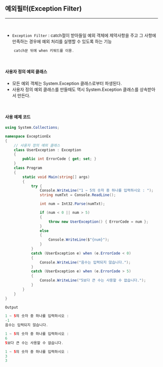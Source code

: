 ## 예외필터(Exception Filter)
----------------------------------------------------------------

<br />

- `Exception Filter` : catch절이 받아들일 예외 객체에 제약사항을 주고 그 사항에 만족하는 경우에 
예외 처리를 실행할 수 있도록 하는 기능

```csharp
    catch문 뒤에 when 키워드를 이용.
```

<br />

#### 사용자 정의 예외 클래스

- 모든 예외 객체는 System.Exception 클래스로부터 파생된다.
- 사용자 정의 예외 클래스를 만들때도 역시 System.Exception 클래스를 상속받아서 만든다.

<br />

#### 사용 예제 코드

```csharp
using System.Collections;

namespace ExceptionEx
{
    // 사용자 정의 예외 클래스
    class UserException : Exception
    {
        public int ErrorCode { get; set; }
    }
    class Program
    {
        static void Main(string[] args)
        {
            try {
                Console.WriteLine("1 ~ 5의 숫자 중 하나를 입력하시오 : ");
                string numTxt = Console.ReadLine();

                int num = Int32.Parse(numTxt);

                if (num < 0 || num > 5)
                {
                    throw new UserException() { ErrorCode = num };
                }
                else
                {
                    Console.WriteLine($"{num}");
                }
            }
            catch (UserException e) when (e.ErrorCode < 0)
            {
                Console.WriteLine("음수는 입력되지 않습니다.");
            }
            catch (UserException e) when (e.ErrorCode > 5)
            {
                Console.WriteLine("5보다 큰 수는 사용할 수 없습니다.");
            }
        }
    }
}
```

```java
Output

1 ~ 5의 숫자 중 하나를 입력하시오 :
-1
음수는 입력되지 않습니다.

1 ~ 5의 숫자 중 하나를 입력하시오 :
6
5보다 큰 수는 사용할 수 없습니다.

1 ~ 5의 숫자 중 하나를 입력하시오 :
3
3
```